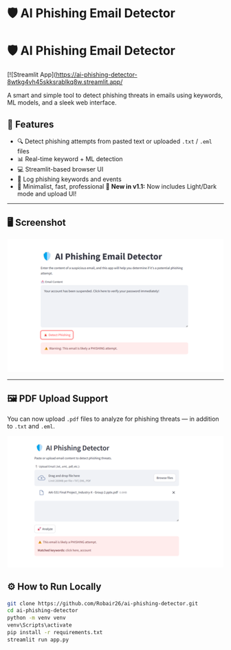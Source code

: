 # 🛡️ AI Phishing Email Detector

# 🛡️ AI Phishing Email Detector

[![Streamlit App](https://ai-phishing-detector-8wtkg4vh45skksrablkq8w.streamlit.app/

A smart and simple tool to detect phishing threats in emails using keywords, ML models, and a sleek web interface.
## 🚀 Features

- 🔍 Detect phishing attempts from pasted text or uploaded `.txt` / `.eml` files
- 📊 Real-time keyword + ML detection
- 💻 Streamlit-based browser UI
- 💾 Log phishing keywords and events
- 🎯 Minimalist, fast, professional
🔄 **New in v1.1:** Now includes Light/Dark mode and upload UI!


---

## 🖥️ Screenshot

![UI Screenshot](demo_ui.png)

---
## 🖼️ PDF Upload Support

You can now upload `.pdf` files to analyze for phishing threats — in addition to `.txt` and `.eml`.

![PDF Upload Demo](demo_pdf.png)

## ⚙️ How to Run Locally

```bash
git clone https://github.com/Robair26/ai-phishing-detector.git
cd ai-phishing-detector
python -m venv venv
venv\Scripts\activate
pip install -r requirements.txt
streamlit run app.py
